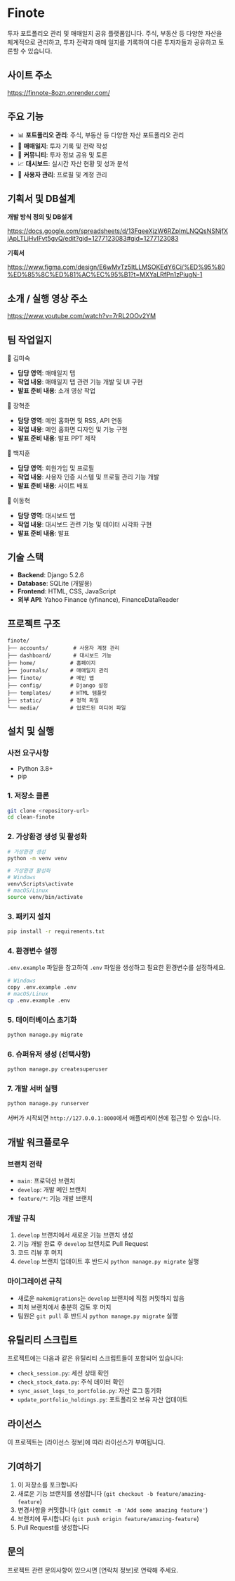 # Finote

투자 포트폴리오 관리 및 매매일지 공유 플랫폼입니다. 주식, 부동산 등 다양한 자산을 체계적으로 관리하고, 투자 전략과 매매 일지를 기록하여 다른 투자자들과 공유하고 토론할 수 있습니다.


## 사이트 주소
https://finnote-8ozn.onrender.com/


## 주요 기능

- 📊 **포트폴리오 관리**: 주식, 부동산 등 다양한 자산 포트폴리오 관리
- 📝 **매매일지**: 투자 기록 및 전략 작성
- 👥 **커뮤니티**: 투자 정보 공유 및 토론
- 📈 **대시보드**: 실시간 자산 현황 및 성과 분석
- 🔐 **사용자 관리**: 프로필 및 계정 관리


## 기획서 및 DB설계

**개발 방식 정의 및 DB설게**  

https://docs.google.com/spreadsheets/d/13FqeeXjzW6RZpImLNQQsNSNjfXjApLTLjHvIFvt5gvQ/edit?gid=1277123083#gid=1277123083

**기획서**

https://www.figma.com/design/E6wMvTz5ItLLMSOKEdY6Ci/%ED%95%80%ED%85%8C%ED%81%AC%EC%95%B1?t=MXYaLRfPn1zPiugN-1


## 소개 / 실행 영상 주소
https://www.youtube.com/watch?v=7rRL2OOv2YM


## 팀 작업일지

👤 김미숙
- **담당 영역**: 매매일지 탭
- **작업 내용**: 매매일지 탭 관련 기능 개발 및 UI 구현
- **발표 준비 내용**: 소개 영상 작업

👤 장혁준
- **담당 영역**: 메인 홈화면 및 RSS, API 연동
- **작업 내용**: 메인 홈화면 디자인 및 기능 구현
- **발표 준비 내용**: 발표 PPT 제작

👤 백지훈
- **담당 영역**: 회원가입 및 프로필
- **작업 내용**: 사용자 인증 시스템 및 프로필 관리 기능 개발
- **발표 준비 내용**: 사이트 배포

👤 이동혁
- **담당 영역**: 대시보드 앱
- **작업 내용**: 대시보드 관련 기능 및 데이터 시각화 구현
- **발표 준비 내용**: 발표

## 기술 스택

- **Backend**: Django 5.2.6
- **Database**: SQLite (개발용)
- **Frontend**: HTML, CSS, JavaScript
- **외부 API**: Yahoo Finance (yfinance), FinanceDataReader


## 프로젝트 구조

```
finote/
├── accounts/        # 사용자 계정 관리
├── dashboard/       # 대시보드 기능
├── home/           # 홈페이지
├── journals/       # 매매일지 관리
├── finote/         # 메인 앱
├── config/         # Django 설정
├── templates/      # HTML 템플릿
├── static/         # 정적 파일
└── media/          # 업로드된 미디어 파일
```


## 설치 및 실행


### 사전 요구사항
- Python 3.8+
- pip


### 1. 저장소 클론

```bash
git clone <repository-url>
cd clean-finote
```

### 2. 가상환경 생성 및 활성화

```bash
# 가상환경 생성
python -m venv venv

# 가상환경 활성화
# Windows
venv\Scripts\activate
# macOS/Linux
source venv/bin/activate
```

### 3. 패키지 설치

```bash
pip install -r requirements.txt
```

### 4. 환경변수 설정

`.env.example` 파일을 참고하여 `.env` 파일을 생성하고 필요한 환경변수를 설정하세요.

```bash
# Windows
copy .env.example .env
# macOS/Linux
cp .env.example .env
```

### 5. 데이터베이스 초기화

```bash
python manage.py migrate
```

### 6. 슈퍼유저 생성 (선택사항)

```bash
python manage.py createsuperuser
```

### 7. 개발 서버 실행

```bash
python manage.py runserver
```

서버가 시작되면 `http://127.0.0.1:8000`에서 애플리케이션에 접근할 수 있습니다.

## 개발 워크플로우

### 브랜치 전략
- `main`: 프로덕션 브랜치
- `develop`: 개발 메인 브랜치
- `feature/*`: 기능 개발 브랜치

### 개발 규칙
1. `develop` 브랜치에서 새로운 기능 브랜치 생성
2. 기능 개발 완료 후 `develop` 브랜치로 Pull Request
3. 코드 리뷰 후 머지
4. `develop` 브랜치 업데이트 후 반드시 `python manage.py migrate` 실행

### 마이그레이션 규칙
- 새로운 `makemigrations`는 `develop` 브랜치에 직접 커밋하지 않음
- 피처 브랜치에서 충분히 검토 후 머지
- 팀원은 `git pull` 후 반드시 `python manage.py migrate` 실행

## 유틸리티 스크립트

프로젝트에는 다음과 같은 유틸리티 스크립트들이 포함되어 있습니다:

- `check_session.py`: 세션 상태 확인
- `check_stock_data.py`: 주식 데이터 확인
- `sync_asset_logs_to_portfolio.py`: 자산 로그 동기화
- `update_portfolio_holdings.py`: 포트폴리오 보유 자산 업데이트

## 라이선스

이 프로젝트는 [라이선스 정보]에 따라 라이선스가 부여됩니다.

## 기여하기

1. 이 저장소를 포크합니다
2. 새로운 기능 브랜치를 생성합니다 (`git checkout -b feature/amazing-feature`)
3. 변경사항을 커밋합니다 (`git commit -m 'Add some amazing feature'`)
4. 브랜치에 푸시합니다 (`git push origin feature/amazing-feature`)
5. Pull Request를 생성합니다

## 문의

프로젝트 관련 문의사항이 있으시면 [연락처 정보]로 연락해 주세요.
